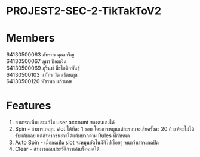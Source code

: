 # PROJEST2-SEC-2-TikTakToV2

# Members
64130500063 ภัทรกร คุณเจริญ <br>
64130500067 ภูผา ป้อมเงิน <br>
64130500069 ภูรินท์ พีรโชติกพันธุ์ <br>
64130500103 นภัทร วัฒนรัตนกุล <br>
64130500120 พัชรพล แก้วเกษ <br>

<h1>Features</h1>
<ol type="1">
  <li>สามารถเพิ่มและแก้ไข user account ของตนเองได้</li>
  <li>Spin - สามารถหมุน slot ได้ทีละ 1 รอบ โดยการหมุนแต่ละรอบจะเสียครั้งละ 20 ถ้าแพ้จะไม่ได้รับแต้มเลย แต่ถ้าหากชนะจะได้แต้มบวกตาม Rules ที่กำหนด</li>
  <li>Auto Spin - เมื่อกดเปิด slot จะหมุนอัตโนมัติไปเรื่อยๆ จนกว่าเราจะกดปิด</li>
  <li>Clear - สามารถลบประวัติการเล่นทั้งหมดได้
</ol>
